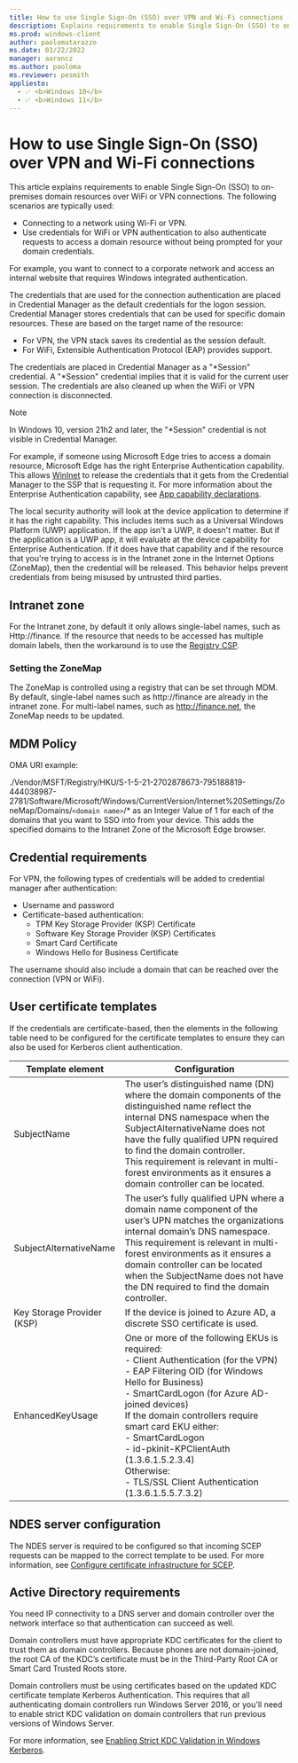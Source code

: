 ```yaml
---
title: How to use Single Sign-On (SSO) over VPN and Wi-Fi connections (Windows 10 and Windows 11)
description: Explains requirements to enable Single Sign-On (SSO) to on-premises domain resources over WiFi or VPN connections.
ms.prod: windows-client
author: paolomatarazzo
ms.date: 03/22/2022
manager: aaroncz
ms.author: paoloma
ms.reviewer: pesmith
appliesto: 
  - ✅ <b>Windows 10</b>
  - ✅ <b>Windows 11</b>
---
```


# How to use Single Sign-On (SSO) over VPN and Wi-Fi connections

This article explains requirements to enable Single Sign-On (SSO) to on-premises domain resources over WiFi or VPN connections. The following scenarios are typically used:

- Connecting to a network using Wi-Fi or VPN.
- Use credentials for WiFi or VPN authentication to also authenticate requests to access a domain resource without being prompted for your domain credentials.

For example, you want to connect to a corporate network and access an internal website that requires Windows integrated authentication.

The credentials that are used for the connection authentication are placed in Credential Manager as the default credentials for the logon session. Credential Manager stores credentials that can be used for specific domain resources. These are based on the target name of the resource:
- For VPN, the VPN stack saves its credential as the session default.
- For WiFi, Extensible Authentication Protocol (EAP) provides support.

The credentials are placed in Credential Manager as a "\*Session" credential.
A "\*Session" credential implies that it is valid for the current user session.
The credentials are also cleaned up when the WiFi or VPN connection is disconnected.

> [!NOTE]
> In Windows 10, version 21h2 and later, the "\*Session" credential is not visible in Credential Manager.

For example, if someone using Microsoft Edge tries to access a domain resource, Microsoft Edge has the right Enterprise Authentication capability. This allows [WinInet](/windows/win32/wininet/wininet-reference) to release the credentials that it gets from the Credential Manager to the SSP that is requesting it.
For more information about the Enterprise Authentication capability, see [App capability declarations](/windows/uwp/packaging/app-capability-declarations).

The local security authority will look at the device application to determine if it has the right capability. This includes items such as a Universal Windows Platform (UWP) application.
If the app isn't a UWP, it doesn't matter.
But if the application is a UWP app, it will evaluate at the device capability for Enterprise Authentication.
If it does have that capability and if the resource that you're trying to access is in the Intranet zone in the Internet Options (ZoneMap), then the credential will be released.
This behavior helps prevent credentials from being misused by untrusted third parties.

## Intranet zone

For the Intranet zone, by default it only allows single-label names, such as Http://finance.
If the resource that needs to be accessed has multiple domain labels, then the workaround is to use the [Registry CSP](/windows/client-management/mdm/registry-csp).

### Setting the ZoneMap

The ZoneMap is controlled using a registry that can be set through MDM.
By default, single-label names such as http://finance are already in the intranet zone.
For multi-label names, such as http://finance.net, the ZoneMap needs to be updated.

## MDM Policy

OMA URI example:

./Vendor/MSFT/Registry/HKU/S-1-5-21-2702878673-795188819-444038987-2781/Software/Microsoft/Windows/CurrentVersion/Internet%20Settings/ZoneMap/Domains/`<domain name>`/* as an Integer Value of 1 for each of the domains that you want to SSO into from your device. This adds the specified domains to the Intranet Zone of the Microsoft Edge browser.

## Credential requirements

For VPN, the following types of credentials will be added to credential manager after authentication:

- Username and password
- Certificate-based authentication:
    - TPM Key Storage Provider (KSP) Certificate
    - Software Key Storage Provider (KSP) Certificates
    - Smart Card Certificate
    - Windows Hello for Business Certificate

The username should also include a domain that can be reached over the connection (VPN or WiFi).

## User certificate templates

If the credentials are certificate-based, then the elements in the following table need to be configured for the certificate templates to ensure they can also be used for Kerberos client authentication.

| Template element | Configuration |
|------------------|---------------|
| SubjectName | The user’s distinguished name (DN) where the domain components of the distinguished name reflect the internal DNS namespace when the SubjectAlternativeName does not have the fully qualified UPN required to find the domain controller. </br>This requirement is relevant in multi-forest environments as it ensures a domain controller can be located. |
| SubjectAlternativeName | The user’s fully qualified UPN where a domain name component of the user’s UPN matches the organizations internal domain’s DNS namespace. </br>This requirement is relevant in multi-forest environments as it ensures a domain controller can be located when the SubjectName does not have the DN required to find the domain controller. |
| Key Storage Provider (KSP) | If the device is joined to Azure AD, a discrete SSO certificate is used. |
| EnhancedKeyUsage | One or more of the following EKUs is required: </br>- Client Authentication (for the VPN) </br>- EAP Filtering OID (for Windows Hello for Business)</br>- SmartCardLogon (for Azure AD-joined devices) </br>If the domain controllers require smart card EKU either:</br>- SmartCardLogon</br>- id-pkinit-KPClientAuth (1.3.6.1.5.2.3.4) <br>Otherwise:</br>- TLS/SSL Client Authentication (1.3.6.1.5.5.7.3.2) |

## NDES server configuration

The NDES server is required to be configured so that incoming SCEP requests can be mapped to the correct template to be used.
For more information, see [Configure certificate infrastructure for SCEP](/mem/intune/protect/certificates-scep-configure).

## Active Directory requirements

You need IP connectivity to a DNS server and domain controller over the network interface so that authentication can succeed as well.

Domain controllers must have appropriate KDC certificates for the client to trust them as domain controllers. Because phones are not domain-joined, the root CA of the KDC’s certificate must be in the Third-Party Root CA or Smart Card Trusted Roots store.

Domain controllers must be using certificates based on the updated KDC certificate template Kerberos Authentication.
This requires that all authenticating domain controllers run Windows Server 2016, or you'll need to enable strict KDC validation on domain controllers that run previous versions of Windows Server.

For more information, see [Enabling Strict KDC Validation in Windows Kerberos](https://www.microsoft.com/download/details.aspx?id=6382).
